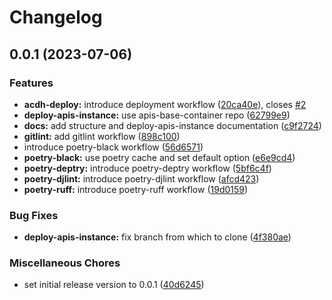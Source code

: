 # Changelog

## 0.0.1 (2023-07-06)


### Features

* **acdh-deploy:** introduce deployment workflow ([20ca40e](https://github.com/acdh-oeaw/prosnet-workflows/commit/20ca40ebcbc331aa5acbcc2786455fd5f06cbf8e)), closes [#2](https://github.com/acdh-oeaw/prosnet-workflows/issues/2)
* **deploy-apis-instance:** use apis-base-container repo ([62799e9](https://github.com/acdh-oeaw/prosnet-workflows/commit/62799e92479b27826e2537ed7826f4dc06228bea))
* **docs:** add structure and deploy-apis-instance documentation ([c9f2724](https://github.com/acdh-oeaw/prosnet-workflows/commit/c9f2724c112abdcfcbdaf98c746902c0ec1f6b35))
* **gitlint:** add gitlint workflow ([898c100](https://github.com/acdh-oeaw/prosnet-workflows/commit/898c10039f70d647b7e904f8cfea7c9d15306d4a))
* introduce poetry-black workflow ([56d6571](https://github.com/acdh-oeaw/prosnet-workflows/commit/56d657151ecf020846fcec6c400a90b2ae3305c2))
* **poetry-black:** use poetry cache and set default option ([e6e9cd4](https://github.com/acdh-oeaw/prosnet-workflows/commit/e6e9cd48066f602120969d0f231022f55b560648))
* **poetry-deptry:** introduce poetry-deptry workflow ([5bf6c4f](https://github.com/acdh-oeaw/prosnet-workflows/commit/5bf6c4fec21963faa3d571202512011ffbaff806))
* **poetry-djlint:** introduce poetry-djlint workflow ([afcd423](https://github.com/acdh-oeaw/prosnet-workflows/commit/afcd423c847343b050b3c73aebc4161ea39bb299))
* **poetry-ruff:** introduce poetry-ruff workflow ([19d0159](https://github.com/acdh-oeaw/prosnet-workflows/commit/19d0159ae8c20c1690404a5ee302f4ae8b1b833b))


### Bug Fixes

* **deploy-apis-instance:** fix branch from which to clone ([4f380ae](https://github.com/acdh-oeaw/prosnet-workflows/commit/4f380ae268e6ccddc8692f3ccfef8a98c8591293))


### Miscellaneous Chores

* set initial release version to 0.0.1 ([40d6245](https://github.com/acdh-oeaw/prosnet-workflows/commit/40d62454109f9ca1464785cbc68d531cfcef266e))
